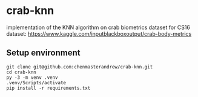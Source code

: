 # crab-knn
implementation of the KNN algorithm on crab biometrics dataset for CS16
dataset: https://www.kaggle.com/inputblackboxoutput/crab-body-metrics

## Setup environment

```shell
git clone git@github.com:chenmasterandrew/crab-knn.git
cd crab-knn
py -3 -m venv .venv
.venv/Scripts/activate
pip install -r requirements.txt
```

